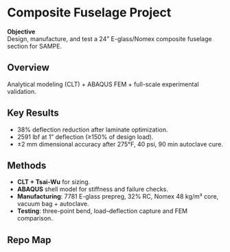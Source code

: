 # Composite Fuselage Project

**Objective**  
Design, manufacture, and test a 24” E-glass/Nomex composite fuselage section for SAMPE.

## Overview
Analytical modeling (CLT) + ABAQUS FEM + full-scale experimental validation.

## Key Results
- 38% deflection reduction after laminate optimization.  
- 2591 lbf at 1” deflection (≥150% of design load).  
- ±2 mm dimensional accuracy after 275°F, 40 psi, 90 min autoclave cure.

## Methods
- **CLT + Tsai-Wu** for sizing.  
- **ABAQUS** shell model for stiffness and failure checks.  
- **Manufacturing**: 7781 E-glass prepreg, 32% RC, Nomex 48 kg/m³ core, vacuum bag + autoclave.  
- **Testing**: three-point bend, load–deflection capture and FEM comparison.

## Repo Map
